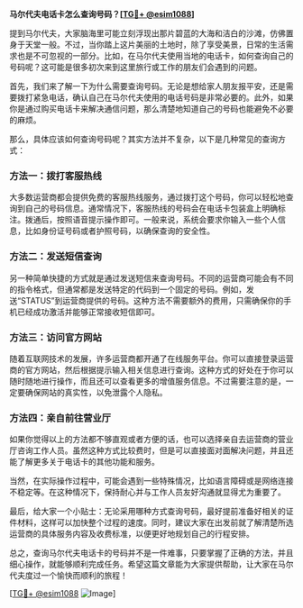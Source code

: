 **马尔代夫电话卡怎么查询号码？[[TG💪+ @esim1088](https://t.me/s/esim1088)]**

提到马尔代夫，大家脑海里可能立刻浮现出那片碧蓝的大海和洁白的沙滩，仿佛置身于天堂一般。不过，当你踏上这片美丽的土地时，除了享受美景，日常的生活需求也是不可忽视的一部分。比如，在马尔代夫使用当地的电话卡，如何查询自己的号码呢？这可能是很多初次来到这里旅行或工作的朋友们会遇到的问题。

首先，我们来了解一下为什么需要查询号码。无论是想给家人朋友报平安，还是需要拨打紧急电话，确认自己在马尔代夫使用的电话号码是非常必要的。此外，如果你是通过购买电话卡来解决通信问题，那么清楚地知道自己的号码也能避免不必要的麻烦。

那么，具体应该如何查询号码呢？其实方法并不复杂，以下是几种常见的查询方式：

### 方法一：拨打客服热线

大多数运营商都会提供免费的客服热线服务，通过拨打这个号码，你可以轻松地查询到自己的号码信息。通常情况下，客服热线的号码会在电话卡包装盒上明确标注。拨通后，按照语音提示操作即可。一般来说，系统会要求你输入一些个人信息，比如身份证号码或者护照号码，以确保查询的安全性。

### 方法二：发送短信查询

另一种简单快捷的方式就是通过发送短信来查询号码。不同的运营商可能会有不同的指令格式，但通常都是发送特定的代码到一个固定的号码。例如，发送“STATUS”到运营商提供的号码。这种方法不需要额外的费用，只需确保你的手机已经成功激活并能够正常接收短信即可。

### 方法三：访问官方网站

随着互联网技术的发展，许多运营商都开通了在线服务平台。你可以直接登录运营商的官方网站，然后根据提示输入相关信息进行查询。这种方式的好处在于你可以随时随地进行操作，而且还可以查看更多的增值服务信息。不过需要注意的是，一定要确保网站的真实性，以免泄露个人隐私。

### 方法四：亲自前往营业厅

如果你觉得以上的方法都不够直观或者方便的话，也可以选择亲自去运营商的营业厅咨询工作人员。虽然这种方式比较费时，但是可以直接面对面解决问题，并且还能了解更多关于电话卡的其他功能和服务。

当然，在实际操作过程中，可能会遇到一些特殊情况，比如语言障碍或是网络连接不稳定等。在这种情况下，保持耐心并与工作人员友好沟通就显得尤为重要了。

最后，给大家一个小贴士：无论采用哪种方式查询号码，最好提前准备好相关的证件材料，这样可以加快整个过程的速度。同时，建议大家在出发前就了解清楚所选运营商的具体服务内容及收费标准，以便更好地规划自己的行程安排。

总之，查询马尔代夫电话卡的号码并不是一件难事，只要掌握了正确的方法，并且细心操作，就能够顺利完成任务。希望这篇文章能为大家提供帮助，让大家在马尔代夫度过一个愉快而顺利的旅程！

[[TG💪+ @esim1088](https://t.me/s/esim1088) ![Image](https://i.postimg.cc/4NQfJmqS/Snipaste-2025-05-13-00-14-12.png)]